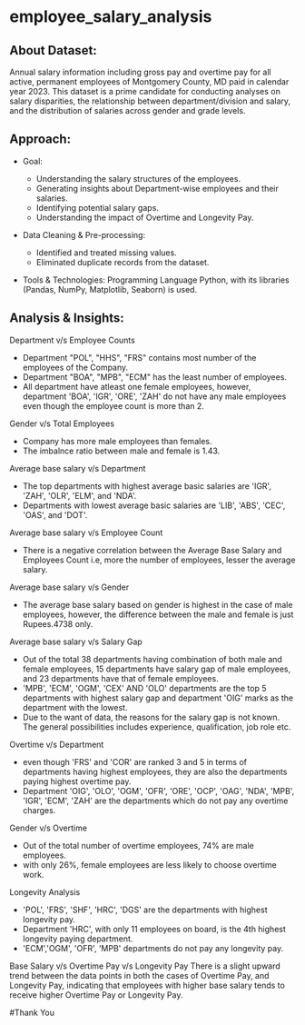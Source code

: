 # employee_salary_analysis
## About Dataset:
Annual salary information including gross pay and overtime pay for all active, permanent employees of Montgomery County, MD paid in calendar year 2023. This dataset is a prime candidate for conducting analyses on salary disparities, the relationship between department/division and salary, and the distribution of salaries across gender and grade levels.

## Approach:
- Goal:
  - Understanding the salary structures of the employees.
  - Generating insights about Department-wise employees and their salaries.
  - Identifying potential salary gaps.
  - Understanding the impact of Overtime and Longevity Pay.

- Data Cleaning & Pre-processing:
  - Identified and treated missing values.
  - Eliminated duplicate records from the dataset.

- Tools & Technologies:
  Programming Language Python, with its libraries (Pandas, NumPy, Matplotlib, Seaborn) is used.
## Analysis & Insights:
Department v/s Employee Counts
 - Department "POL", "HHS", "FRS" contains most number of the employees of the Company.
 - Department "BOA", "MPB", "ECM" has the least number of employees.
 - All department have atleast one female employees, however, department 'BOA', 'IGR', 'ORE', 'ZAH' do not have any male employees even though the employee count is more than 2.

Gender v/s Total Employees
 - Company has more male employees than females.
 - The imbalnce ratio between male and female is 1.43.

Average base salary v/s Department
 - The top departments with highest average basic salaries are 'IGR', 'ZAH', 'OLR', 'ELM', and 'NDA'.
 - Departments with lowest average basic salaries are 'LIB', 'ABS', 'CEC', 'OAS', and 'DOT'.

Average base salary v/s Employee Count
 - There is a negative correlation between the Average Base Salary and Employees Count i.e, more the number of employees, lesser the average salary.

Average base salary v/s Gender
 - The average base salary based on gender is highest in the case of male employees, however, the difference between the male and female is just Rupees.4738 only.

Average base salary v/s Salary Gap
 - Out of the total 38 departments having combination of both male and female employees, 15 departments have salary gap of male employees, and 23 departments have that of female employees.
 - 'MPB', 'ECM', 'OGM', 'CEX' AND 'OLO' departments are the top 5 departments with highest salary gap and department 'OIG' marks as the department with the lowest.
 - Due to the want of data, the reasons for the salary gap is not known. The general possibilities includes experience, qualification, job role etc.

Overtime v/s Department
 - even though 'FRS' and 'COR' are ranked 3 and 5 in terms of departments having highest employees, they are also the departments paying highest overtime pay.
 - Department 'OIG', 'OLO', 'OGM', 'OFR', 'ORE', 'OCP', 'OAG', 'NDA', 'MPB', 'IGR', 'ECM', 'ZAH' are the departments which do not pay any overtime charges.

Gender v/s Overtime
 - Out of the total number of overtime employees, 74% are male employees.
 - with only 26%, female employees are less likely to choose overtime work.

Longevity Analysis
 - 'POL', 'FRS', 'SHF', 'HRC', 'DGS' are the departments with highest longevity pay.
 - Department 'HRC', with only 11 employees on board, is the 4th highest longevity paying department.
 - 'ECM','OGM', 'OFR', 'MPB' departments do not pay any longevity pay.

Base Salary v/s Overtime Pay v/s Longevity Pay
  There is a slight upward trend between the data points in both the cases of Overtime Pay, and Longevity Pay, indicating that employees with higher base salary tends to receive higher Overtime Pay or Longevity Pay.

 
 


#Thank You
